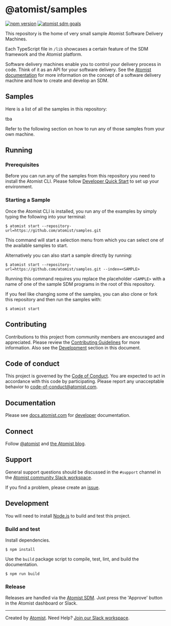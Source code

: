 # @atomist/samples

[![npm version](https://img.shields.io/npm/v/@atomist/samples.svg)](https://www.npmjs.com/package/@atomist/samples)
[![atomist sdm goals](https://badge.atomist.com/T29E48P34/atomist/samples/5f6a382b-a284-4918-9635-349c70d2a3b4)](https://app.atomist.com/workspace/T29E48P34)

This repository is the home of very small sample Atomist Software
Delivery Machines. 

Each TypeScript file in `/lib` showcases a certain feature of the SDM
framework and the Atomist platform.

Software delivery machines enable you to control your delivery process
in code.  Think of it as an API for your software delivery.  See the
[Atomist documentation][atomist-doc] for more information on the
concept of a software delivery machine and how to create and develop
an SDM.

[atomist-doc]: https://docs.atomist.com/ (Atomist Documentation)

## Samples

Here is a list of all the samples in this repository:

<!---atomist:samples=start--->
tba
<!---atomist:samples=end--->

Refer to the following section on how to run any of those samples 
from your own machine.

## Running

### Prerequisites 

Before you can run any of the samples from this repository you need
to install the Atomist CLI. Please follow [Developer Quick Start][atomist-quick] 
to set up your environment.

[atomist-quick]: https://docs.atomist.com/quick-start/ (Atomist - Developer Quick Start)

### Starting a Sample

Once the Atomist CLI is installed, you run any of the examples by simply 
typing the following into your terminal:

```
$ atomist start --repository-url=https://github.com/atomist/samples.git
```

This command will start a selection menu from which you can select one 
of the available samples to start.

Alternatively you can also start a sample directly by running:

```
$ atomist start --repository-url=https://github.com/atomist/samples.git --index=<SAMPLE>
```

Running this command requires you replace the placeholder `<SAMPLE>`
with a name of one of the sample SDM programs in the root of this repository.

If you feel like changing some of the samples, you can also clone or fork
this repository and then run the samples with:

```
$ atomist start
```

## Contributing

Contributions to this project from community members are encouraged
and appreciated. Please review the [Contributing
Guidelines](CONTRIBUTING.md) for more information. Also see the
[Development](#development) section in this document.

## Code of conduct

This project is governed by the [Code of
Conduct](CODE_OF_CONDUCT.md). You are expected to act in accordance
with this code by participating. Please report any unacceptable
behavior to code-of-conduct@atomist.com.

## Documentation

Please see [docs.atomist.com][atomist-doc] for
[developer][atomist-doc-sdm] documentation.

[atomist-doc-sdm]: https://docs.atomist.com/developer/sdm/ (Atomist Documentation - SDM Developer)

## Connect

Follow [@atomist][atomist-twitter] and [the Atomist blog][atomist-blog].

[atomist-twitter]: https://twitter.com/atomist (Atomist on Twitter)
[atomist-blog]: https://blog.atomist.com/ (The Official Atomist Blog)

## Support

General support questions should be discussed in the `#support`
channel in the [Atomist community Slack workspace][slack].

If you find a problem, please create an [issue][].

[issue]: https://github.com/atomist-seeds/empty-sdm/issues

## Development

You will need to install [Node.js][node] to build and test this
project.

[node]: https://nodejs.org/ (Node.js)

### Build and test

Install dependencies.

```
$ npm install
```

Use the `build` package script to compile, test, lint, and build the
documentation.

```
$ npm run build
```

### Release

Releases are handled via the [Atomist SDM][atomist-sdm].  Just press
the 'Approve' button in the Atomist dashboard or Slack.

[atomist-sdm]: https://github.com/atomist/atomist-sdm (Atomist Software Delivery Machine)

---

Created by [Atomist][atomist].
Need Help?  [Join our Slack workspace][slack].

[atomist]: https://atomist.com/ (Atomist - How Teams Deliver Software)
[slack]: https://join.atomist.com/ (Atomist Community Slack)
